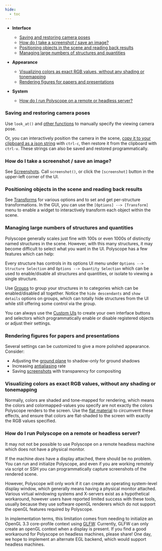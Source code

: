 ```yaml
---
hide:
  - toc
---
```


- **Interface**

    - [Saving and restoring camera poses](#saving-and-restoring-camera-poses)
    - [How do I take a screenshot / save an image?](#how-do-i-take-a-screenshot-save-an-image)
    - [Positioning objects in the scene and reading back results](#positioning-objects-in-the-scene-and-reading-back-results)
    - [Managing large numbers of structures and quantities](#managing-large-numbers-of-structures-and-quantities)

- **Appearance**

    - [Visualizing colors as exact RGB values, without any shading or tonemapping](#visualizing-colors-as-exact-rgb-values-without-any-shading-or-tonemapping)
    - [Rendering figures for papers and presentations](#rendering-figures-for-papers-and-presentations)

- **System**

    - [How do I run Polyscope on a remote or headless server?](#how-do-i-run-polyscope-on-a-remote-or-headless-server)

<!-- - **Working with Data** -->

<!-- - **Miscellaneous** -->


### **Saving and restoring camera poses**

Use `look_at()` and [other functions]([[url.prefix]]/basics/camera_controls/) to manually specify the viewing camera pose. 

Or, you can interactively position the camera in the scene, [copy it to your clipboard as a json string]([[url.prefix]]/basics/camera_controls/#savingrestoring-views) with `ctrl-c`, then restore it from the clipboard with `ctrl-v`. These strings can also be saved and restored programmatically.

### **How do I take a screenshot / save an image?**

See [Screenshots]([[url.prefix]]/features/screenshots/). Call `screenshot()`, or click the `[screenshot]` button in the upper-left corner of the UI.

### **Positioning objects in the scene and reading back results**

See [Transforms]([[url.prefix]]/structures/structure_management/#transforms) for various options and to set and get per-structure transformations.
In the GUI, you can use the `[Options] --> [Transform]` menu to enable a widget to interactively transform each object within the scene.

### **Managing large numbers of structures and quantities**

Polyscope generally scales just fine with 100s or even 1000s of distinctly named structures in the scene. However, with this many structures, it may become difficult to select what you want in the UI. Polyscope has a few features which can help:

Every structure has controls in its options UI menu under `Options --> Structure Selection` and `Options --> Quantity Selection` which can be used to enable/disable all structures and quantities, or isolate to viewing a single structure.

Use [Groups]([[url.prefix]]/features/groups/) to group your structures in to categories which can be enabled/disabled all together. Notice the `hide descendants` and `show details` options on groups, which can totally hide structures from the UI while still offering some control via the group.

You can always use the [Custom UIs]([[url.prefix]]/features/callbacks_and_UIs/) to create your own interface buttons and selectors which programmatically enable or disable registered objects or adjust their settings.

### **Rendering figures for papers and presentations**

Several settings can be customized to give a more polished appearance. Consider:

- Adjusting the [ground plane]([[url.prefix]]/features/ground_and_shadows/) to shadow-only for ground shadows 
- Increasing [antialiasing]([[url.prefix]]/basics/program_options/#ssaa-anti-aliasing-factor) rate
- Saving [screenshots]([[url.prefix]]/features/screenshots/) with transparency for compositing

### **Visualizing colors as exact RGB values, without any shading or tonemapping**

Normally, colors are shaded and tone-mapped for rendering, which means the colors and colormapped-values you specify are not exactly the colors Polyscope renders to the screen. Use the [flat material]([[url.prefix]]/features/materials/#preserving-colors-with-the-flat-material) to circumvent these effects, and ensure that colors are flat-shaded to the screen with exactly the RGB values specified.

### **How do I run Polyscope on a remote or headless server?**

It may not not be possible to use Polyscope on a remote headless machine which does not have a physical monitor. 

If the machine _does_ have a display attached, there should be no problem. You can run and initialize Polyscope, and even if you are working remotely via script or SSH you can programmatically capture screenshots of the rendered scene. 

However, Polyscope will only work if it can create an operating system-level display window, which generally means having a physical monitor attached. Various virtual windowing systems and X-servers exist as a hypothetical workaround, however users have reported limited success with these tools, usually because they use software openGL renderers which do not support the openGL features required by Polyscope.

In implementation terms, this limitation comes from needing to initialize an OpenGL 3.3 core-profile context using [GLFW](https://www.glfw.org/). Currently, GLFW can only create an openGL context when a display is present. If you find a good workaround for Polyscope on headless machines, please share! One day, we hope to implement an alternate EGL backend, which would support headless machines.

